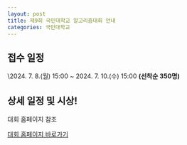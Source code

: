 ```yaml
---
layout: post
title: 제9회 국민대학교 알고리즘대회 안내
categories: 국민대학교
---
```


## 접수 일정

\2024. 7. 8.(월) 15:00 ~ 2024. 7. 10.(수) 15:00 **(선착순 350명)**

## 상세 일정 및 시상!

대회 홈페이지 참조

[대회 홈페이지 바로가기](https://software.kookmin.ac.kr/software/biz/algorism.do)